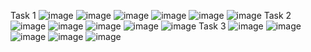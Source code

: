 Task 1
![image](https://github.com/user-attachments/assets/0def3a2c-0a2e-46e4-b850-ce0e0f6aaa26)
![image](https://github.com/user-attachments/assets/35d8586b-9417-4a0f-85a3-4b7edc5540ad)
![image](https://github.com/user-attachments/assets/906a32a4-bb17-48c3-a52f-324075b46db0)
![image](https://github.com/user-attachments/assets/a5805f72-a5ca-450c-844b-46c9049c6402)
![image](https://github.com/user-attachments/assets/40124cc7-c08b-4070-8139-5edb62c0a466)
![image](https://github.com/user-attachments/assets/7ed97d9b-4a86-4d1c-8dd8-6ad79f17ba05)
Task 2
![image](https://github.com/user-attachments/assets/3d5438f9-4994-419f-b818-5aa1f660174a)
![image](https://github.com/user-attachments/assets/b4a3df85-d560-4faf-a975-c988b3334b90)
![image](https://github.com/user-attachments/assets/2e2b0e87-aab3-46a4-b93d-a2fe13012e74)
![image](https://github.com/user-attachments/assets/6afdcf16-a3c2-4343-97b5-a49e65de6559)
![image](https://github.com/user-attachments/assets/b92055f9-c6f0-4ffb-a7a4-0fe9c63c1e6f)
Task 3
![image](https://github.com/user-attachments/assets/0c880dda-d63f-4348-9e59-bfd5a5388cbc)
![image](https://github.com/user-attachments/assets/c6afee9d-b68c-412f-b1f8-b959a52c6825)
![image](https://github.com/user-attachments/assets/57f0769f-6714-4381-8c68-6767b0073c5a)
![image](https://github.com/user-attachments/assets/c1dffcf0-9945-4dfa-908d-59157260a0ac)
![image](https://github.com/user-attachments/assets/173d5adf-59b8-4023-8a07-4f0848b3ab6c)

